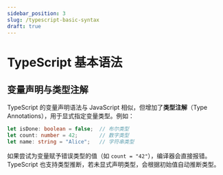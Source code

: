 ```yaml
---
sidebar_position: 3
slug: /typescript-basic-syntax
draft: true
---
```


# TypeScript 基本语法



## 变量声明与类型注解

TypeScript 的变量声明语法与 JavaScript 相似，但增加了**类型注解**（Type Annotations），用于显式指定变量类型。例如：

```typescript
let isDone: boolean = false;  // 布尔类型
let count: number = 42;       // 数字类型
let name: string = "Alice";   // 字符串类型
```

如果尝试为变量赋予错误类型的值（如 `count = "42"`），编译器会直接报错。TypeScript 也支持类型推断，若未显式声明类型，会根据初始值自动推断类型。



